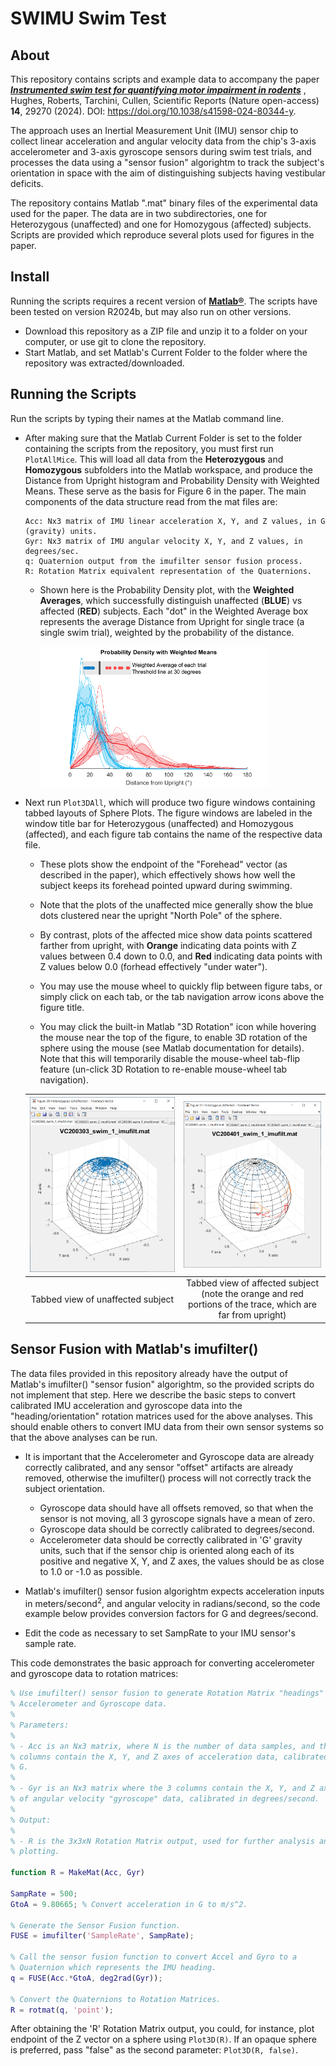 # SWIMU Swim Test

## About
This repository contains scripts and example data to accompany the paper
[***Instrumented swim test for quantifying motor impairment in
rodents***](https://www.nature.com/articles/s41598-024-80344-y) , Hughes,
Roberts, Tarchini, Cullen, Scientific Reports (Nature open-access) **14**, 29270
(2024). DOI: https://doi.org/10.1038/s41598-024-80344-y.

The approach uses an Inertial Measurement Unit (IMU) sensor chip to collect linear acceleration and angular velocity data from the chip's 3-axis accelerometer and 3-axis gyroscope sensors during swim test trials, and processes the data using a "sensor fusion" algorightm to track the subject's orientation in space with the aim of distinguishing subjects having vestibular deficits.

The repository contains Matlab ".mat" binary files of the experimental data used for the paper. The data are in two subdirectories, one for Heterozygous (unaffected) and one for Homozygous (affected) subjects. Scripts are provided which reproduce several plots used for figures in the paper.

## Install

Running the scripts requires a recent version of
[**Matlab®**](https://www.mathworks.com/). The scripts have been tested on version
R2024b, but may also run on other versions.

* Download this repository as a ZIP file and unzip it to a folder on your
  computer, or use git to clone the repository.
* Start Matlab, and set Matlab's Current Folder to the folder where the repository was extracted/downloaded.


## Running the Scripts

Run the scripts by typing their names at the Matlab command line.

* After making sure that the Matlab Current Folder is set to the folder containing the scripts from the repository, you must first run `PlotAllMice`. This will load all data from the **Heterozygous** and **Homozygous** subfolders into the Matlab workspace, and produce the Distance from Upright histogram and Probability Density with Weighted Means. These serve as the basis for Figure 6 in the paper. The main components of the data structure read from the mat files are:


  ```
  Acc: Nx3 matrix of IMU linear acceleration X, Y, and Z values, in G (gravity) units.
  Gyr: Nx3 matrix of IMU angular velocity X, Y, and Z values, in degrees/sec.
  q: Quaternion output from the imufilter sensor fusion process.
  R: Rotation Matrix equivalent representation of the Quaternions.
  ```


  * Shown here is the Probability Density plot, with the **Weighted Averages**, which successfully distinguish unaffected (**BLUE**) vs affected (**RED**) subjects. Each "dot" in the Weighted Average box represents the average Distance from Upright for single trace (a single swim trial), weighted by the probability of the distance.

    <img src="ProbabilityFig.png" alt="drawing" width="80%"/>



* Next run `Plot3DAll`, which will produce two figure windows containing tabbed layouts of Sphere Plots. The figure windows are labeled in the window title bar for Heterozygous (unaffected) and Homozygous (affected), and each figure tab contains the name of the respective data file.

  * These plots show the endpoint of the "Forehead" vector (as described in the paper), which effectively shows how well the subject keeps its forehead pointed upward during swimming.

  * Note that the plots of the unaffected mice generally show the blue dots clustered near the upright "North Pole" of the sphere.

  * By contrast, plots of the affected mice show data points scattered farther from upright, with **Orange** indicating data points with Z values between 0.4 down to 0.0, and **Red** indicating data points with Z values below 0.0 (forhead effectively "under water").

  * You may use the mouse wheel to quickly flip between figure tabs, or simply click on each tab, or the tab navigation arrow icons above the figure title.

  * You may click the built-in Matlab "3D Rotation" icon while hovering the mouse near the top of the figure, to enable 3D rotation of the sphere using the mouse (see Matlab documentation for details). Note that this will temporarily disable the mouse-wheel tab-flip feature (un-click 3D Rotation to re-enable mouse-wheel tab navigation).

  | ![alt text](SphereUnaffected.png) | ![alt text](SphereAffected.png) |
  | :--: | :--: |
  | Tabbed view of unaffected subject | Tabbed view of affected subject (note the orange and red portions of the trace, which are far from upright) |


## Sensor Fusion with Matlab's imufilter()

The data files provided in this repository already have the output of Matlab's imufilter() "sensor fusion" algorightm, so the provided scripts do not implement that step. Here we describe the basic steps to convert calibrated IMU acceleration and gyroscope data into the "heading/orientation" rotation matrices used for the above analyses. This should enable others to convert IMU data from their own sensor systems so that the above analyses can be run.

* It is important that the Accelerometer and Gyroscope data are already correctly calibrated, and any sensor "offset" artifacts are already removed, otherwise the imufilter() process will not correctly track the subject orientation.
  * Gyroscope data should have all offsets removed, so that when the sensor is not moving, all 3 gyroscope signals have a mean of zero.
  * Gyroscope data should be correctly calibrated to degrees/second.
  * Accelerometer data should be correctly calibrated in 'G' gravity units, such that if the sensor chip is oriented along each of its positive and negative X, Y, and Z axes, the values should be as close to 1.0 or -1.0 as possible.

* Matlab's imufilter() sensor fusion algorightm expects acceleration inputs in meters/second<sup>2</sup>, and angular velocity in radians/second, so the code example below provides conversion factors for G and degrees/second.
* Edit the code as necessary to set SampRate to your IMU sensor's sample rate.

This code demonstrates the basic approach for converting accelerometer and
gyroscope data to rotation matrices:

```matlab
% Use imufilter() sensor fusion to generate Rotation Matrix "headings" from
% Accelerometer and Gyroscope data.
%
% Parameters:
%
% - Acc is an Nx3 matrix, where N is the number of data samples, and the 3
% columns contain the X, Y, and Z axes of acceleration data, calibrated in
% G.
%
% - Gyr is an Nx3 matrix where the 3 columns contain the X, Y, and Z axes
% of angular velocity "gyroscope" data, calibrated in degrees/second.
%
% Output:
%
% - R is the 3x3xN Rotation Matrix output, used for further analysis and
% plotting.

function R = MakeMat(Acc, Gyr)

SampRate = 500;
GtoA = 9.80665; % Convert acceleration in G to m/s^2.

% Generate the Sensor Fusion function.
FUSE = imufilter('SampleRate', SampRate);

% Call the sensor fusion function to convert Accel and Gyro to a
% Quaternion which represents the IMU heading.
q = FUSE(Acc.*GtoA, deg2rad(Gyr));

% Convert the Quaternions to Rotation Matrices.
R = rotmat(q, 'point');

```

After obtaining the 'R' Rotation Matrix output, you could, for instance, plot endpoint of the Z vector on a sphere using `Plot3D(R)`. If an opaque sphere is preferred, pass "false" as the second parameter: `Plot3D(R, false)`.
